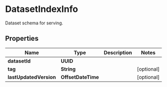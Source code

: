

# DatasetIndexInfo

Dataset schema for serving.

## Properties

| Name | Type | Description | Notes |
|------------ | ------------- | ------------- | -------------|
|**datasetId** | **UUID** |  |  |
|**tag** | **String** |  |  [optional] |
|**lastUpdatedVersion** | **OffsetDateTime** |  |  [optional] |



